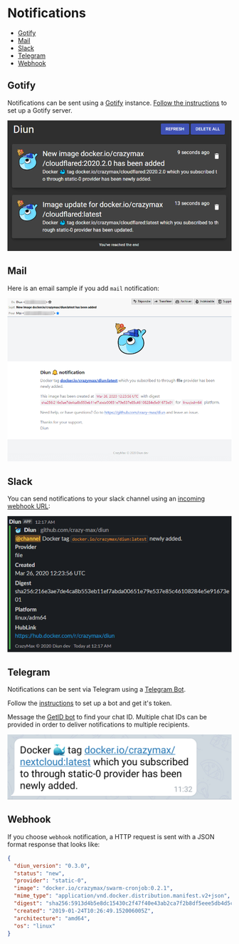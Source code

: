 # Notifications

* [Gotify](#gotify)
* [Mail](#mail)
* [Slack](#slack)
* [Telegram](#telegram)
* [Webhook](#webhook)

## Gotify

Notifications can be sent using a [Gotify](https://gotify.net/) instance. [Follow the instructions](https://gotify.net/docs/install) to set up a Gotify server.

![](../.res/notif-gotify.png)

## Mail

Here is an email sample if you add `mail` notification:

![](../.res/notif-mail.png)

## Slack

You can send notifications to your slack channel using an [incoming webhook URL](https://api.slack.com/messaging/webhooks):

![](../.res/notif-slack.png)

## Telegram

Notifications can be sent via Telegram using a [Telegram Bot](https://core.telegram.org/bots).

Follow the [instructions](https://core.telegram.org/bots#6-botfather) to set up a bot and get it's token.

Message the [GetID bot](https://t.me/getidsbot) to find your chat ID.
Multiple chat IDs can be provided in order to deliver notifications to multiple recipients.

![](../.res/notif-telegram.png)

## Webhook

If you choose `webhook` notification, a HTTP request is sent with a JSON format response that looks like:

```json
{
  "diun_version": "0.3.0",
  "status": "new",
  "provider": "static-0",
  "image": "docker.io/crazymax/swarm-cronjob:0.2.1",
  "mime_type": "application/vnd.docker.distribution.manifest.v2+json",
  "digest": "sha256:5913d4b5e8dc15430c2f47f40e43ab2ca7f2b8df5eee5db4d5c42311e08dfb79",
  "created": "2019-01-24T10:26:49.152006005Z",
  "architecture": "amd64",
  "os": "linux"
}
```
